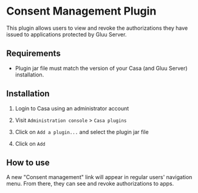 # Consent Management Plugin

This plugin allows users to view and revoke the authorizations they have issued to applications protected by Gluu Server.

## Requirements

- Plugin jar file must match the version of your Casa (and Gluu Server) installation.

## Installation

1. Login to Casa using an administrator account

1. Visit `Administration console` > `Casa plugins`

1. Click on `Add a plugin...` and select the plugin jar file

1. Click on `Add` 

## How to use

A new "Consent management" link will appear in regular users' navigation menu. From there, they can see and revoke authorizations to apps.


